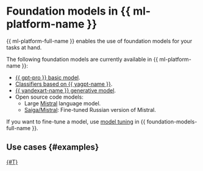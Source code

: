 # Foundation models in {{ ml-platform-name }}

{{ ml-platform-full-name }} enables the use of foundation models for your tasks at hand.

The following foundation models are currently available in {{ ml-platform-name }}:

* [{{ gpt-pro }} basic model](../../../ai-studio/concepts/generation/index.md).
* [Classifiers based on {{ yagpt-name }}](../../../ai-studio/concepts/classifier/index.md).
* [{{ yandexart-name }} generative model](../../../ai-studio/concepts/generation/index.md).
* Open source code models:
  * Large [Mistral](https://mistral.ai/) language model.
  * [Saiga/Mistral](https://huggingface.co/IlyaGusev/saiga_mistral_7b_lora): Fine-tuned Russian version of Mistral.

If you want to fine-tune a model, use [model tuning](../../../ai-studio/concepts/tuning/index.md) in {{ foundation-models-full-name }}.

## Use cases {#examples}

[{#T}](../../../ai-studio/tutorials/models-fine-tuning.md)
